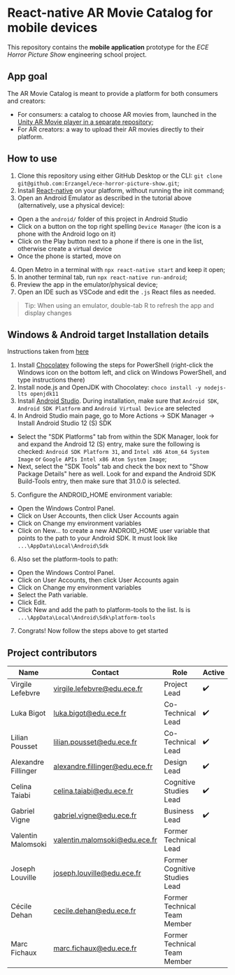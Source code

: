 # React-native AR Movie Catalog for mobile devices

This repository contains the **mobile application** prototype for the *ECE Horror Picture Show* engineering school project.

## App goal

The AR Movie Catalog is meant to provide a platform for both consumers and creators:

- For consumers: a catalog to choose AR movies from, launched in the [Unity AR Movie player in a separate repository](https://github.com/Erzangel/ece-horror-picture-show);
- For AR creators: a way to upload their AR movies directly to their platform.

## How to use

1. Clone this repository using either GitHub Desktop or the CLI: `git clone git@github.com:Erzangel/ece-horror-picture-show.git`;
2. Install [React-native](https://reactnative.dev/docs/environment-setup) on your platform, without running the init command;
3. Open an Android Emulator as described in the tutorial above (alternatively, use a physical device):
  - Open a the `android/` folder of this project in Android Studio
  - Click on a button on the top right spelling `Device Manager` (the icon is a phone with the Android logo on it)
  - Click on the Play button next to a phone if there is one in the list, otherwise create a virtual device
  - Once the phone is started, move on
4. Open Metro in a terminal with `npx react-native start` and keep it open;
5. In another terminal tab, run `npx react-native run-android`;
6. Preview the app in the emulator/physical device;
7. Open an IDE such as VSCode and edit the `.js` React files as needed.

> Tip: When using an emulator, double-tab R to refresh the app and display changes

## Windows & Android target Installation details

Instructions taken from [here](https://reactnative.dev/docs/environment-setup)

1. Install [Chocolatey](https://chocolatey.org/install) following the steps for PowerShell (right-click the Windows icon on the bottom left, and click on Windows PowerShell, and type instructions there)
2. Install node.js and OpenJDK with Chocolatey: `choco install -y nodejs-lts openjdk11`
3. Install [Android Studio](https://developer.android.com/studio/index.html). During installation, make sure that `Android SDK`, `Android SDK Platform` and `Android Virtual Device` are selected
4. In Android Studio main page, go to More Actions -> SDK Manager -> Install Android Studio 12 (S) SDK
  - Select the "SDK Platforms" tab from within the SDK Manager, look for and expand the Android 12 (S) entry, make sure the following is checked: `Android SDK Platform 31`, and `Intel x86 Atom_64 System Image` or `Google APIs Intel x86 Atom System Image`;
  - Next, select the "SDK Tools" tab and check the box next to "Show Package Details" here as well. Look for and expand the Android SDK Build-Tools entry, then make sure that 31.0.0 is selected.
5. Configure the ANDROID_HOME environment variable:
  - Open the Windows Control Panel.
  - Click on User Accounts, then click User Accounts again
  - Click on Change my environment variables
  - Click on New... to create a new ANDROID_HOME user variable that points to the path to your Android SDK. It must look like `...\AppData\Local\Android\Sdk`
6. Also set the platform-tools to path:
  - Open the Windows Control Panel.
  - Click on User Accounts, then click User Accounts again
  - Click on Change my environment variables
  - Select the Path variable.
  - Click Edit.
  - Click New and add the path to platform-tools to the list. Is is `...\AppData\Local\Android\Sdk\platform-tools`
7. Congrats! Now follow the steps above to get started

## Project contributors

| Name                 | Contact                         | Role                          | Active             |
| -------------------- | ------------------------------- | ----------------------------- | ------------------ |
| Virgile Lefebvre     | virgile.lefebvre@edu.ece.fr     |  Project Lead                 | :heavy_check_mark: |
| Luka Bigot           | luka.bigot@edu.ece.fr           |  Co-Technical Lead            | :heavy_check_mark: |
| Lilian Pousset       | lilian.pousset@edu.ece.fr       | Co-Technical Lead             | :heavy_check_mark: |
| Alexandre Fillinger  |  alexandre.fillinger@edu.ece.fr | Design Lead                   | :heavy_check_mark: |
| Celina Taiabi        | celina.taiabi@edu.ece.fr        | Cognitive Studies Lead        | :heavy_check_mark: |
| Gabriel Vigne        |  gabriel.vigne@edu.ece.fr       | Business Lead                 | :heavy_check_mark: |
| Valentin Malomsoki   | valentin.malomsoki@edu.ece.fr   | Former Technical Lead         |    |
| Joseph Louville      | joseph.louville@edu.ece.fr      | Former Cognitive Studies Lead |    |
| Cécile Dehan         | cecile.dehan@edu.ece.fr         | Former Technical Team Member  |    |
| Marc Fichaux         | marc.fichaux@edu.ece.fr         | Former Technical Team Member  |    |
